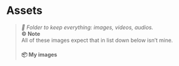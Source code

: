 # Assets
> *📍 Folder to keep everything: images, videos, audios.*
> <br> **©️ Note**
> <br> All of these images expect that in list down below isn’t mine.
> #### 📦 My images
